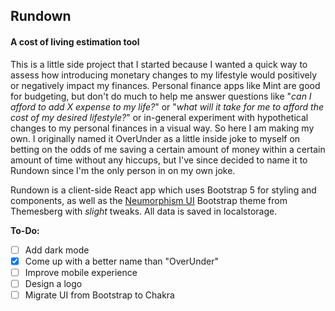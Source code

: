 ## Rundown
#### A cost of living estimation tool

This is a little side project that I started because I wanted a quick way to assess how introducing monetary changes to my lifestyle would positively or negatively impact my finances. Personal finance apps like Mint are good for budgeting, but don't do much to help me answer questions like "_can I afford to add X expense to my life?_" or "_what will it take for me to afford the cost of my desired lifestyle?_" or in-general experiment with hypothetical changes to my personal finances in a visual way. So here I am making my own. I originally named it OverUnder as a little inside joke to myself on betting on the odds of me saving a certain amount of money within a certain amount of time without any hiccups, but I've since decided to name it to Rundown since I'm the only person in on my own joke.

Rundown is a client-side React app which uses Bootstrap 5 for styling and components, as well as the [Neumorphism UI](https://themesberg.com/product/ui-kit/neumorphism-ui-kit-bootstrap) Bootstrap theme from Themesberg with _slight_ tweaks. All data is saved in localstorage.

**To-Do:**
- [ ] Add dark mode
- [x] Come up with a better name than "OverUnder"
- [ ] Improve mobile experience
- [ ] Design a logo
- [ ] Migrate UI from Bootstrap to Chakra
